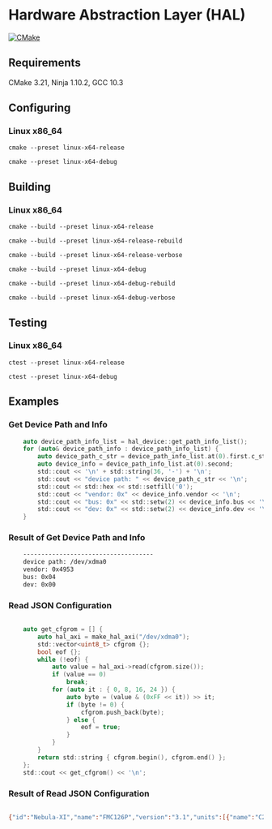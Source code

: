 # Hardware Abstraction Layer (HAL)

[![CMake](https://github.com/Nebula-XI/nebula-xi-hal/actions/workflows/cmake.yml/badge.svg)](https://github.com/Nebula-XI/nebula-xi-hal/actions/workflows/cmake.yml)

## Requirements

CMake 3.21, Ninja 1.10.2, GCC 10.3

## Configuring

### Linux x86_64

`cmake --preset linux-x64-release`

`cmake --preset linux-x64-debug`

## Building

### Linux x86_64


`cmake --build --preset linux-x64-release`

`cmake --build --preset linux-x64-release-rebuild`

`cmake --build --preset linux-x64-release-verbose`

`cmake --build --preset linux-x64-debug`

`cmake --build --preset linux-x64-debug-rebuild`

`cmake --build --preset linux-x64-debug-verbose`

## Testing

### Linux x86_64


`ctest --preset linux-x64-release`

`ctest --preset linux-x64-debug`


## Examples

### Get Device Path and Info

```c
    auto device_path_info_list = hal_device::get_path_info_list();
    for (auto& device_path_info : device_path_info_list) {
        auto device_path_c_str = device_path_info_list.at(0).first.c_str();
        auto device_info = device_path_info_list.at(0).second;
        std::cout << '\n' + std::string(36, '-') + '\n';
        std::cout << "device path: " << device_path_c_str << '\n';
        std::cout << std::hex << std::setfill('0');
        std::cout << "vendor: 0x" << device_info.vendor << '\n';
        std::cout << "bus: 0x" << std::setw(2) << device_info.bus << '\n';
        std::cout << "dev: 0x" << std::setw(2) << device_info.dev << '\n';
    }

```
### Result of Get Device Path and Info

```bash
    ------------------------------------
    device path: /dev/xdma0
    vendor: 0x4953
    bus: 0x04
    dev: 0x00

```

### Read JSON Configuration

```c

    auto get_cfgrom = [] {
        auto hal_axi = make_hal_axi("/dev/xdma0");
        std::vector<uint8_t> cfgrom {};
        bool eof {};
        while (!eof) {
            auto value = hal_axi->read(cfgrom.size());
            if (value == 0)
                break;
            for (auto it : { 0, 8, 16, 24 }) {
                auto byte = (value & (0xFF << it)) >> it;
                if (byte != 0) {
                    cfgrom.push_back(byte);
                } else {
                    eof = true;
                }
            }
        }
        return std::string { cfgrom.begin(), cfgrom.end() };
    };
    std::cout << get_cfgrom() << '\n';

```

### Result of Read JSON Configuration

```bash

{"id":"Nebula-XI","name":"FMC126P","version":"3.1","units":[{"name":"C2H Switch","driver":"AXI4-Stream Switch","offset":"0x00010000"},{"name":"H2C Switch","driver":"AXI4-Stream Switch","offset":"0x00020000"},{"name":"PSD Generator","driver":"AXI Traffic Generator","offset":"0x00030000"},{"name":"I2C Root","driver":"AXI IIC","offset":"0x00040000","units":[{"name":"TCA9548A","driver":"TCA9548A","label":"D23","addr":"0x70","freq":"400000","channels":"8","units":[{"name":"FMC","channel":"0"},{"name":"POWER","channel":"1","units":[{"name":"INA219","driver":"INA219","label":"D33","addr":"0x40","freq":"400000","additional":{}},{"name":"LTC2991","driver":"LTC2991","label":"D31","addr":"0x90","freq":"400000","additional":{}}]},{"name":"EXAR","channel":"5","units":[{"name":"XR77128","driver":"XR77128","label":"D32","addr":"0x28","freq":"400000"}]},{"name":"DDR4","channel":"6","units":[{"name":"DDR4 SODIMM","driver":"DDR4 SODIMM","label":"XS1.1","addr":"0x50","freq":"400000"}]},{"name":"SWITCH CLOCK","channel":"7","units":[{"name":"ADN4600","driver":"ADN4600","label":"D13","addr":"0x48","freq":"400000"}]}]}]}]}

```
